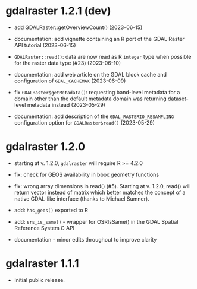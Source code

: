 # gdalraster 1.2.1 (dev)

* add GDALRaster::getOverviewCount() (2023-06-15)

* documentation: add vignette containing an R port of the GDAL Raster API tutorial (2023-06-15)

* `GDALRaster::read()`: data are now read as R `integer` type when possible for the raster data type (#23) (2023-06-10)

* documentation: add web article on the GDAL block cache and configuration of `GDAL_CACHEMAX` (2023-06-09)

* fix `GDALRaster$getMetadata()`: requesting band-level metadata for a domain other than the default metadata domain was returning dataset-level metadata instead (2023-05-29)

* documentation: add description of the `GDAL_RASTERIO_RESAMPLING` configuration option for `GDALRaster$read()` (2023-05-29)

# gdalraster 1.2.0

* starting at v. 1.2.0, `gdalraster` will require R >= 4.2.0

* fix: check for GEOS availability in bbox geometry functions

* fix: wrong array dimensions in read() (#5). Starting at v. 1.2.0, read() will return vector instead of matrix which better matches the concept of a native GDAL-like interface (thanks to Michael Sumner).

* add: `has_geos()` exported to R

* add: `srs_is_same()` - wrapper for OSRIsSame() in the GDAL Spatial Reference System C API

* documentation - minor edits throughout to improve clarity

# gdalraster 1.1.1

* Initial public release.
